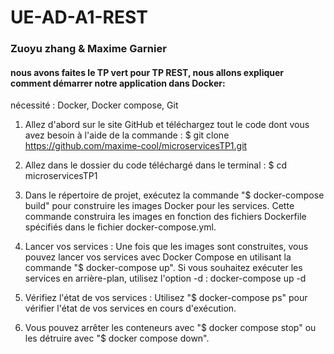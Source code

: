 # UE-AD-A1-REST

### Zuoyu zhang & Maxime Garnier

#### nous avons faites le TP vert pour TP REST, nous allons expliquer comment démarrer notre application dans Docker: 

nécessité : Docker, Docker compose, Git 

1. Allez d'abord sur le site GitHub et téléchargez tout le code dont vous avez besoin à l'aide de la commande : $ git clone https://github.com/maxime-cool/microservicesTP1.git

2. Allez dans le dossier du code téléchargé dans le terminal : $ cd microservicesTP1

3. Dans le répertoire de projet, exécutez la commande "$ docker-compose build" pour construire les images Docker pour les services. Cette commande construira les images en fonction des fichiers Dockerfile spécifiés dans le fichier docker-compose.yml.

4. Lancer vos services : Une fois que les images sont construites, vous pouvez lancer vos services avec Docker Compose en utilisant la commande "$ docker-compose up". Si vous souhaitez exécuter les services en arrière-plan, utilisez l'option -d : docker-compose up -d

5. Vérifiez l'état de vos services : Utilisez "$ docker-compose ps" pour vérifier l'état de vos services en cours d'exécution.

6. Vous pouvez arrêter les conteneurs avec "$ docker compose stop" ou les détruire avec "$ docker compose down".
